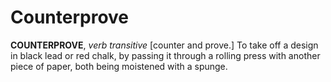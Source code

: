 # Counterprove

**COUNTERPROVE**, _verb transitive_ \[counter and prove.\] To take off a design in black lead or red chalk, by passing it through a rolling press with another piece of paper, both being moistened with a spunge.